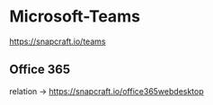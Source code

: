 # Microsoft-Teams
https://snapcraft.io/teams


## Office 365
relation -> https://snapcraft.io/office365webdesktop
